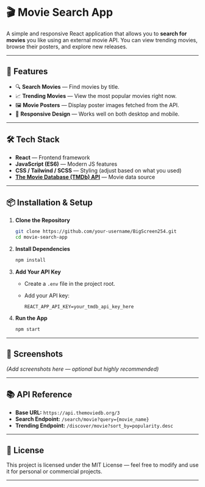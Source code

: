 # 🎬 Movie Search App

A simple and responsive React application that allows you to **search for movies** you like using an external movie API. You can view trending movies, browse their posters, and explore new releases.

---

## 🚀 Features

* 🔍 **Search Movies** — Find movies by title.
* 📈 **Trending Movies** — View the most popular movies right now.
* 🖼 **Movie Posters** — Display poster images fetched from the API.
* 📱 **Responsive Design** — Works well on both desktop and mobile.

---

## 🛠️ Tech Stack

* **React** — Frontend framework
* **JavaScript (ES6)** — Modern JS features
* **CSS / Tailwind / SCSS** — Styling (adjust based on what you used)
* **[The Movie Database (TMDb) API](https://www.themoviedb.org/documentation/api)** — Movie data source

---

## 📦 Installation & Setup

1. **Clone the Repository**

   ```bash
   git clone https://github.com/your-username/BigScreen254.git
   cd movie-search-app
   ```

2. **Install Dependencies**

   ```bash
   npm install
   ```

3. **Add Your API Key**

   * Create a `.env` file in the project root.
   * Add your API key:

     ```env
     REACT_APP_API_KEY=your_tmdb_api_key_here
     ```

4. **Run the App**

   ```bash
   npm start
   ```

---

## 📸 Screenshots

*(Add screenshots here — optional but highly recommended)*

---

## 📚 API Reference

* **Base URL:** `https://api.themoviedb.org/3`
* **Search Endpoint:** `/search/movie?query={movie_name}`
* **Trending Endpoint:** `/discover/movie?sort_by=popularity.desc`

---

## 📜 License

This project is licensed under the MIT License — feel free to modify and use it for personal or commercial projects.

---

